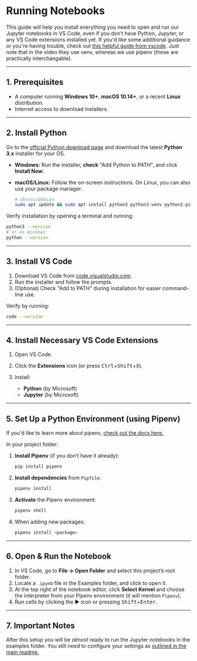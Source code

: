 # Running Notebooks

This guide will help you install everything you need to open and run our Jupyter notebooks in VS Code,
even if you don’t have Python, Jupyter, or any VS Code extensions installed yet. If you'd like some
additional guidance or you're having trouble, check out [this helpful guide from vscode](https://www.youtube.com/watch?v=suAkMeWJ1yE&ab_channel=VisualStudioCode).
Just note that in the video they use venv, whereas we use pipenv (these are practically interchangable).

---

## 1. Prerequisites

* A computer running **Windows 10+**, **macOS 10.14+**, or a recent **Linux** distribution.
* Internet access to download installers.

---

## 2. Install Python

Go to the [official Python download page](https://www.python.org/downloads/) and download the latest
**Python 3.x** installer for your OS.
-  **Windows:** Run the installer, **check** "Add Python to PATH", and click **Install Now**.
-  **macOS/Linux:** Follow the on-screen instructions. On Linux, you can also use your package manager:

   ```bash
   # Ubuntu/Debian
   sudo apt update && sudo apt install python3 python3-venv python3-pip
   ```

Verify installation by opening a terminal and running:

```bash
python3 --version
# or on Windows
python --version
```

---

## 3. Install VS Code

1. Download VS Code from [code.visualstudio.com](https://code.visualstudio.com/).
2. Run the installer and follow the prompts.
3. (Optional) Check "Add to PATH" during installation for easier command-line use.

Verify by running:

```bash
code --version
```

---

## 4. Install Necessary VS Code Extensions

1. Open VS Code.
2. Click the **Extensions** icon (or press <kbd>Ctrl</kbd>+<kbd>Shift</kbd>+<kbd>X</kbd>).
3. Install:

   * **Python** (by Microsoft)
   * **Jupyter** (by Microsoft)

---

## 5. Set Up a Python Environment (using Pipenv)

If you'd like to learn more about pipenv, [check out the docs here.](https://pipenv.pypa.io/en/latest/index.html)

In your project folder:

1. **Install Pipenv** (if you don’t have it already):

   ```bash
   pip install pipenv
   ```
2. **Install dependencies** from `Pipfile`:

   ```bash
   pipenv install
   ```
3. **Activate** the Pipenv environment:

   ```bash
   pipenv shell
   ```
4. When adding new packages:

   ```bash
   pipenv install <package>
   ```

---

## 6. Open & Run the Notebook

1. In VS Code, go to **File → Open Folder** and select this project’s root folder.
2. Locate a `.ipynb` file in the Examples folder, and click to open it.
3. At the top right of the notebook editor, click **Select Kernel** and choose the interpreter from
your Pipenv environment (it will mention `Pipenv`).
4. Run cells by clicking the ▶️ icon or pressing <kbd>Shift</kbd>+<kbd>Enter</kbd>.

---

## 7. Important Notes
After this setup you will be *almost* ready to run the Jupyter notebooks in the examples folder. You
still need to configure your settings as [outlined in the main readme.](README.md)

